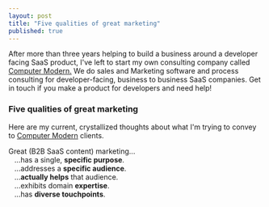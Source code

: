 ```yaml
---
layout: post
title: "Five qualities of great marketing"
published: true
---
```


<div id="cta">After more than three years helping to build a business around a developer facing SaaS product, I've left to start my own consulting company called <a href="http://computermodern.io">Computer Modern.</a> We do sales and Marketing software and process consulting for <span class="highlight">developer-facing, business to business SaaS companies</span>. Get in touch if you make a product for developers and need help!</div>

### Five qualities of great marketing

Here are my current, crystallized thoughts about what I'm trying to convey to <a href="http://computermodern.io">Computer Modern</a> clients.

Great (B2B SaaS content) marketing...<br/>
&nbsp;&nbsp;&nbsp;...has a single, **specific purpose**.<br/>
&nbsp;&nbsp;&nbsp;...addresses a **specific audience**.<br/>
&nbsp;&nbsp;&nbsp;...**actually helps** that audience.<br/>
&nbsp;&nbsp;&nbsp;...exhibits domain **expertise**.<br/>
&nbsp;&nbsp;&nbsp;...has **diverse touchpoints**.<br/>
